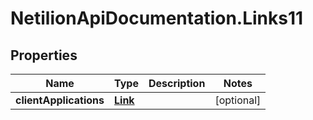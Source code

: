 # NetilionApiDocumentation.Links11

## Properties
Name | Type | Description | Notes
------------ | ------------- | ------------- | -------------
**clientApplications** | [**Link**](Link.md) |  | [optional] 


